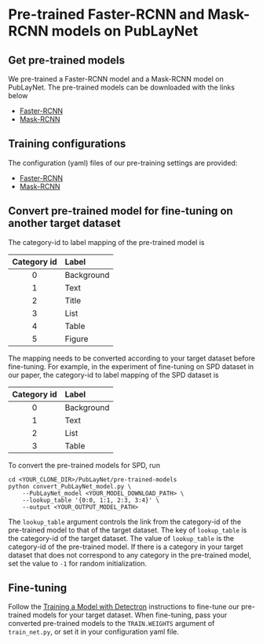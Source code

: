 # Pre-trained Faster-RCNN and Mask-RCNN models on PubLayNet

## Get pre-trained models

We pre-trained a Faster-RCNN model and a Mask-RCNN model on PubLayNet. The pre-trained models can be downloaded with the links below  
 - [Faster-RCNN](https://dax-cdn.cdn.appdomain.cloud/dax-publaynet/1.0.0/pre-trained-models/Faster-RCNN/model_final.pkl)
 - [Mask-RCNN](https://dax-cdn.cdn.appdomain.cloud/dax-publaynet/1.0.0/pre-trained-models/Mask-RCNN/model_final.pkl)

## Training configurations

The configuration (yaml) files of our pre-training settings are provided:  
  - [Faster-RCNN](Faster-RCNN/e2e_faster_rcnn_X-101-64x4d-FPN_1x.yaml)
  - [Mask-RCNN](Mask-RCNN/e2e_mask_rcnn_X-101-64x4d-FPN_1x.yaml)

## Convert pre-trained model for fine-tuning on another target dataset

The category-id to label mapping of the pre-trained model is

| Category id | Label |
| :---: | :--- |
| 0 | Background |
| 1 | Text |
| 2 | Title |
| 3 | List |
| 4 | Table |
| 5 | Figure |

The mapping needs to be converted according to your target dataset before fine-tuning. For example, in the experiment of fine-tuning on SPD dataset in our paper, the category-id to label mapping of the SPD dataset is

| Category id | Label |
| :---: | :--- |
| 0 | Background |
| 1 | Text |
| 2 | List |
| 3 | Table |

To convert the pre-trained models for SPD, run
```
cd <YOUR_CLONE_DIR>/PubLayNet/pre-trained-models
python convert_PubLayNet_model.py \
    --PubLayNet_model <YOUR_MODEL_DOWNLOAD_PATH> \
    --lookup_table '{0:0, 1:1, 2:3, 3:4}' \
    --output <YOUR_OUTPUT_MODEL_PATH>
```

The `lookup_table` argument controls the link from the category-id of the pre-trained model to that of the target dataset. The key of `lookup_table` is the category-id of the target dataset. The value of `lookup_table` is the category-id of the pre-trained model. If there is a category in your target dataset that does not correspond to any category in the pre-trained model, set the value to `-1` for random initialization.

## Fine-tuning

Follow the [Training a Model with Detectron](https://github.com/facebookresearch/Detectron/blob/master/GETTING_STARTED.md) instructions to fine-tune our pre-trained models for your target dataset. When fine-tuning, pass your converted pre-trained models to the `TRAIN.WEIGHTS` argument of `train_net.py`, or set it in your configuration yaml file.
